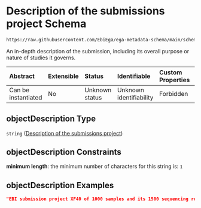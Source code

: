 # Description of the submissions project Schema

```txt
https://raw.githubusercontent.com/EbiEga/ega-metadata-schema/main/schemas/EGA.submission.json#/properties/objectDescription
```

An in-depth description of the submission, including its overall purpose or nature of studies it governs.

| Abstract            | Extensible | Status         | Identifiable            | Custom Properties | Additional Properties | Access Restrictions | Defined In                                                                           |
| :------------------ | :--------- | :------------- | :---------------------- | :---------------- | :-------------------- | :------------------ | :----------------------------------------------------------------------------------- |
| Can be instantiated | No         | Unknown status | Unknown identifiability | Forbidden         | Allowed               | none                | [EGA.submission.json\*](../../../schemas/EGA.submission.json "open original schema") |

## objectDescription Type

`string` ([Description of the submissions project](ega-12-properties-description-of-the-submissions-project.md))

## objectDescription Constraints

**minimum length**: the minimum number of characters for this string is: `1`

## objectDescription Examples

```json
"EBI submission project XF40 of 1000 samples and its 1500 sequencing runs"
```
